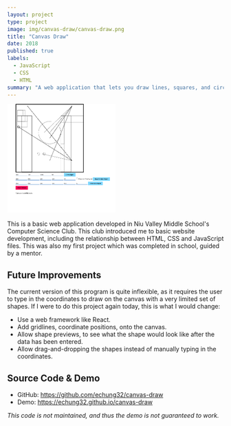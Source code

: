 ```yaml
---
layout: project
type: project
image: img/canvas-draw/canvas-draw.png
title: "Canvas Draw"
date: 2018
published: true
labels:
  - JavaScript
  - CSS
  - HTML
summary: "A web application that lets you draw lines, squares, and circles on a canvas using coordinates."
---
```


<img width="50%" class="py-4" src="../img/canvas-draw/canvas-draw.png">

This is a basic web application developed in Niu Valley Middle School's Computer Science Club. This club introduced me to basic website development, including the relationship between HTML, CSS and JavaScript files. This was also my first project which was completed in school, guided by a mentor.

## Future Improvements
The current version of this program is quite inflexible, as it requires the user to type in the coordinates to draw on the canvas with a very limited set of shapes. If I were to do this project again today, this is what I would change:

- Use a web framework like React.
- Add gridlines, coordinate positions, onto the canvas.
- Allow shape previews, to see what the shape would look like after the data has been entered.
- Allow drag-and-dropping the shapes instead of manually typing in the coordinates.

## Source Code & Demo
- GitHub: <a href="https://github.com/echung32/canvas-draw">https://github.com/echung32/canvas-draw</a>
- Demo: <a href="https://echung32.github.io/canvas-draw">https://echung32.github.io/canvas-draw</a>

*This code is not maintained, and thus the demo is not guaranteed to work.*